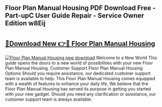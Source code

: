 ## Floor Plan Manual Housing PDF Download Free - Part-upC User Guide Repair - Service Owner Edition w8Eij

# <h2><a href="http://bc4221.oget.top/?id=Floor+Plan+Manual+Housing">🔗Download New 👉🔴 Floor Plan Manual Housing</a></h2>

[![Floor Plan Manual Housing new download](https://i.imgur.com/5g1atiW.png)](http://bc4221.oget.top/?id=Floor+Plan+Manual+Housing)
Welcome to a New World This guide opens the doors to a new world of possibilities with your new Floor Plan Manual Housing. Customer Support Floor Plan Manual Housing Options Should you require assistance, our dedicated customer support team is available to help. This Floor Plan Manual Housing comes equipped with a wealth of features to enhance your daily life. We believe that the Floor Plan Manual Housing has served its purpose in getting you started with your new gadget. Should you need any clarification or assistance, our customer support team is always available.
